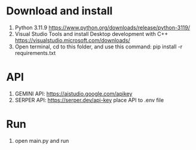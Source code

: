 # Download and install 
1. Python 3.11.9 https://www.python.org/downloads/release/python-3119/
2. Visual Studio Tools and install Desktop development with C++ https://visualstudio.microsoft.com/downloads/
3. Open terminal, cd to this folder, and use this command: pip install -r requirements.txt

# API
1. GEMINI API: https://aistudio.google.com/apikey
2. SERPER API: https://serper.dev/api-key
place API to .env file

# Run
1. open main.py and run
